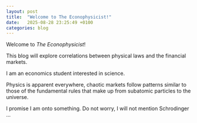 ```yaml
---
layout: post
title:  "Welcome to The Econophysicist!"
date:   2025-08-28 23:25:49 +0100
categories: blog
---
```

Welcome to *The Econophysicist*!

This blog will explore correlations between physical laws and the financial markets. 

I am an economics student interested in science.

Physics is apparent everywhere, chaotic markets follow patterns similar to those of the fundamental rules that make up from subatomic particles to the universe.

I promise I am onto something. Do not worry, I will not mention Schrodinger
...



<div class="post-content">
<div>